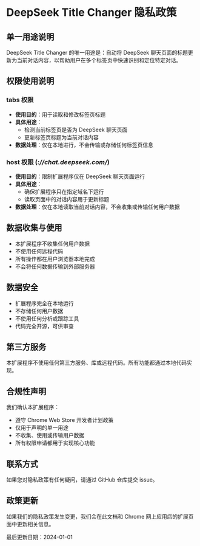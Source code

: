# DeepSeek Title Changer 隐私政策

## 单一用途说明
DeepSeek Title Changer 的唯一用途是：自动将 DeepSeek 聊天页面的标题更新为当前对话内容，以帮助用户在多个标签页中快速识别和定位特定对话。

## 权限使用说明

### tabs 权限
- **使用目的**：用于读取和修改标签页标题
- **具体用途**：
  - 检测当前标签页是否为 DeepSeek 聊天页面
  - 更新标签页标题为当前对话内容
- **数据处理**：仅在本地进行，不会传输或存储任何标签页信息

### host 权限 (*://chat.deepseek.com/*)
- **使用目的**：限制扩展程序仅在 DeepSeek 聊天页面运行
- **具体用途**：
  - 确保扩展程序只在指定域名下运行
  - 读取页面中的对话内容用于更新标题
- **数据处理**：仅在本地读取当前对话内容，不会收集或传输任何用户数据

## 数据收集与使用
- 本扩展程序不收集任何用户数据
- 不使用任何远程代码
- 所有操作都在用户浏览器本地完成
- 不会将任何数据传输到外部服务器

## 数据安全
- 扩展程序完全在本地运行
- 不存储任何用户数据
- 不使用任何分析或跟踪工具
- 代码完全开源，可供审查

## 第三方服务
本扩展程序不使用任何第三方服务、库或远程代码。所有功能都通过本地代码实现。

## 合规性声明
我们确认本扩展程序：
- 遵守 Chrome Web Store 开发者计划政策
- 仅用于声明的单一用途
- 不收集、使用或传输用户数据
- 所有权限申请都用于实现核心功能

## 联系方式
如果您对隐私政策有任何疑问，请通过 GitHub 仓库提交 issue。

## 政策更新
如果我们的隐私政策发生变更，我们会在此文档和 Chrome 网上应用店的扩展页面中更新相关信息。

最后更新日期：2024-01-01 